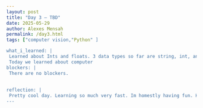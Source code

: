```yaml
---
layout: post
title: "Day 3 – TBD"
date: 2025-05-29
author: Alexes Mensah
permalink: /day3.html
tags: ["computer vision,"Python" ]

what_i_learned: |
 Learned about Ints and floats. 3 data types so far are string, int, and float. 
 Today we learned about computer 
blockers: |
 There are no blockers.
  
  
reflection: | 
 Pretty cool day. Learning so much very fast. Im homestly having fun. Hope this continues.
---
```

